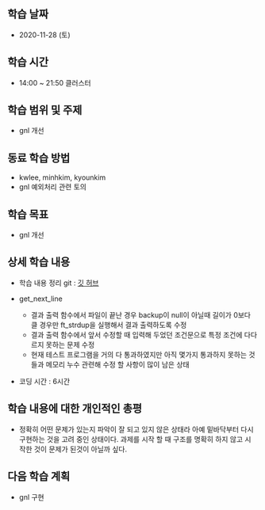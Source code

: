학습 날짜
---
+ 2020-11-28 (토)

학습 시간
---
+ 14:00 ~ 21:50 클러스터

학습 범위 및 주제
---
+ gnl 개선

동료 학습 방법
---
+ kwlee, minhkim, kyounkim
+ gnl 예외처리 관련 토의

학습 목표
---
+ gnl 개선

상세 학습 내용
---
+ 학습 내용 정리 git : [깃 허브](https://github.com/kiskim/study)   

+ get_next_line
    + 결과 출력 함수에서 파일이 끝난 경우 backup이 null이 아닐때 길이가 0보다 클 경우만 ft_strdup을 실행해서 결과 출력하도록 수정
    + 결과 출력 함수에서 앞서 수정할 때 입력해 두었던 조건문으로 특정 조건에 다다르지 못하는 문제 수정
    + 현재 테스트 프로그램을 거의 다 통과하였지만 아직 몇가지 통과하지 못하는 것들과 메모리 누수 관련해 수정 할 사항이 많이 남은 상태

+ 코딩 시간 : 6시간

학습 내용에 대한 개인적인 총평
---
+ 정확히 어떤 문제가 있는지 파악이 잘 되고 있지 않은 상태라 아예 밑바닥부터 다시 구현하는 것을 고려 중인 상태이다. 과제를 시작 할 때 구조를 명확히 하지 않고 시작한 것이 문제가 된것이 아닐까 싶다.

다음 학습 계획
---
+ gnl 구현